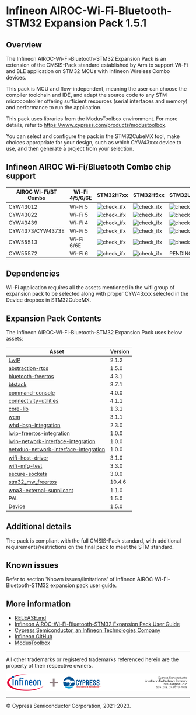 # Infineon AIROC-Wi-Fi-Bluetooth-STM32 Expansion Pack 1.5.1

## Overview
The Infineon AIROC-Wi-Fi-Bluetooth-STM32 Expansion Pack is an extension of the CMSIS-Pack standard established by Arm
to support Wi-Fi and BLE application on STM32 MCUs with Infineon Wireless Combo devices.

This pack is MCU and flow-independent, meaning the user can choose the compiler toolchain and IDE,
and adapt the source code to any STM microcontroller offering sufficient resources (serial
interfaces and memory) and performance to run the application.

This pack uses libraries from the ModusToolbox environment. For more details, refer to
https://www.cypress.com/products/modustoolbox.

You can select and configure the pack in the STM32CubeMX tool, make choices appropriate for your
design, such as which CYW43xxx device to use, and then generate a project from your selection.

## Infineon AIROC Wi-Fi/Bluetooth Combo chip support
|  AIROC Wi-Fi/BT Combo        | Wi-Fi 4/5/6/6E|  STM32H7xx     | STM32H5xx| STM32U5xx     | STM32L5xx | 
| ---------------------------- | ---------  | ---------------------------- | ---------  | ---------------------------- | ---------  |
| CYW43012                     |  Wi-Fi 5   | <img width="23" alt="check_ifx" src="https://github.com/Infineon/stm32-connectivity/assets/105271488/33108d4b-bd72-4039-a962-d5d0ddb9f7f5">                     | <img width="23" alt="check_ifx" src="https://github.com/Infineon/stm32-connectivity/assets/105271488/33108d4b-bd72-4039-a962-d5d0ddb9f7f5">   | <img width="23" alt="check_ifx" src="https://github.com/Infineon/stm32-connectivity/assets/105271488/33108d4b-bd72-4039-a962-d5d0ddb9f7f5">                     |  <img width="23" alt="check_ifx" src="https://github.com/Infineon/stm32-connectivity/assets/105271488/33108d4b-bd72-4039-a962-d5d0ddb9f7f5">   |
| CYW43022                     |  Wi-Fi 5   | <img width="23" alt="check_ifx" src="https://github.com/Infineon/stm32-connectivity/assets/105271488/33108d4b-bd72-4039-a962-d5d0ddb9f7f5">                     |  <img width="23" alt="check_ifx" src="https://github.com/Infineon/stm32-connectivity/assets/105271488/33108d4b-bd72-4039-a962-d5d0ddb9f7f5">   | <img width="23" alt="check_ifx" src="https://github.com/Infineon/stm32-connectivity/assets/105271488/33108d4b-bd72-4039-a962-d5d0ddb9f7f5">                     |  <img width="23" alt="check_ifx" src="https://github.com/Infineon/stm32-connectivity/assets/105271488/33108d4b-bd72-4039-a962-d5d0ddb9f7f5">  |
| CYW43439                     |  Wi-Fi 4   | <img width="23" alt="check_ifx" src="https://github.com/Infineon/stm32-connectivity/assets/105271488/33108d4b-bd72-4039-a962-d5d0ddb9f7f5">                     |  <img width="23" alt="check_ifx" src="https://github.com/Infineon/stm32-connectivity/assets/105271488/33108d4b-bd72-4039-a962-d5d0ddb9f7f5">   | <img width="23" alt="check_ifx" src="https://github.com/Infineon/stm32-connectivity/assets/105271488/33108d4b-bd72-4039-a962-d5d0ddb9f7f5">                     |  <img width="23" alt="check_ifx" src="https://github.com/Infineon/stm32-connectivity/assets/105271488/33108d4b-bd72-4039-a962-d5d0ddb9f7f5">   |
| CYW4373/CYW4373E             |  Wi-Fi 5   | <img width="23" alt="check_ifx" src="https://github.com/Infineon/stm32-connectivity/assets/105271488/33108d4b-bd72-4039-a962-d5d0ddb9f7f5">                     |  <img width="23" alt="check_ifx" src="https://github.com/Infineon/stm32-connectivity/assets/105271488/33108d4b-bd72-4039-a962-d5d0ddb9f7f5">   | <img width="23" alt="check_ifx" src="https://github.com/Infineon/stm32-connectivity/assets/105271488/33108d4b-bd72-4039-a962-d5d0ddb9f7f5">                     |  <img width="23" alt="check_ifx" src="https://github.com/Infineon/stm32-connectivity/assets/105271488/33108d4b-bd72-4039-a962-d5d0ddb9f7f5">   |
| CYW55513                     |  Wi-Fi 6/6E| <img width="23" alt="check_ifx" src="https://github.com/Infineon/stm32-connectivity/assets/105271488/33108d4b-bd72-4039-a962-d5d0ddb9f7f5">                     |  <img width="23" alt="check_ifx" src="https://github.com/Infineon/stm32-connectivity/assets/105271488/33108d4b-bd72-4039-a962-d5d0ddb9f7f5">   | <img width="23" alt="check_ifx" src="https://github.com/Infineon/stm32-connectivity/assets/105271488/33108d4b-bd72-4039-a962-d5d0ddb9f7f5">                     |  PENDING   |
| CYW55572                     |  Wi-Fi 6   | <img width="23" alt="check_ifx" src="https://github.com/Infineon/stm32-connectivity/assets/105271488/33108d4b-bd72-4039-a962-d5d0ddb9f7f5">                     |  <img width="23" alt="check_ifx" src="https://github.com/Infineon/stm32-connectivity/assets/105271488/33108d4b-bd72-4039-a962-d5d0ddb9f7f5">   | PENDING                     |  PENDING   | 

## Dependencies
Wi-Fi application requires all the assets mentioned in the wifi group of expansion pack to be
selected along with proper CYW43xxx selected in the Device dropbox in STM32CubeMX.

## Expansion Pack Contents
The Infineon AIROC-Wi-Fi-Bluetooth-STM32 Expansion Pack uses below assets:

|  Asset                                                                                                     | Version |
| ---------------------------------------------------------------------------------------------------------- | ------- |
| [LwIP](https://git.savannah.nongnu.org/cgit/lwip.git)                                                      |  2.1.2  |
| [abstraction-rtos](https://github.com/Infineon/abstraction-rtos)                                           |  1.5.0  |
| [bluetooth-freertos](https://github.com/Infineon/btstack-integration)                                      |  4.3.1  |
| [btstack](https://github.com/Infineon/btstack)                                                             |  3.7.1  |
| [command-console](https://github.com/Infineon/command-console)                                             |  4.0.0  |
| [connectivity-utilities](https://github.com/Infineon/connectivity-utilities)                               |  4.1.1  |
| [core-lib](https://github.com/Infineon/core-lib)                                                           |  1.3.1  |
| [wcm](https://github.com/Infineon/wifi-connection-manager)                                                 |  3.1.1  |
| [whd-bsp-integration](https://github.com/Infineon/whd-bsp-integration)                                     |  2.3.0  |
| [lwip-freertos-integration](https://github.com/Infineon/lwip-freertos-integration)                         |  1.0.0  |
| [lwip-network-interface-integration](https://github.com/Infineon/lwip-network-interface-integration)       |  1.0.0  |
| [netxduo-network-interface-integration](https://github.com/Infineon/netxduo-network-interface-integration) |  1.0.0  |
| [wifi-host-driver](https://github.com/Infineon/wifi-host-driver)                                           |  3.1.0  |
| [wifi-mfg-test](https://github.com/Infineon/wifi-mfg-test)                                                 |  3.3.0  |
| [secure-sockets](https://github.com/Infineon/secure-sockets)                                               |  3.0.0  |
| [stm32_mw_freertos](https://github.com/STMicroelectronics/stm32_mw_freertos)                               | 10.4.6  |
| [wpa3-external-supplicant](https://github.com/Infineon/wpa3-external-supplicant)                           |  1.1.0  |
| PAL                                                                                                        |  1.5.0  |
| Device                                                                                                     |  1.5.0  |

## Additional details
The pack is compliant with the full CMSIS-Pack standard, with additional requirements/restrictions
on the final pack to meet the STM standard.

## Known issues
Refer to section 'Known issues/limitations' of Infineon AIROC-Wi-Fi-Bluetooth-STM32 expansion pack user guide.


## More information
* [RELEASE.md](./RELEASE.md)
* [Infineon AIROC-Wi-Fi-Bluetooth-STM32 Expansion Pack User Guide](./Documentation/InfineonAIROC-Wi-Fi-Bluetooth-STM32ExpansionPack_UserGuide.pdf)
* [Cypress Semiconductor, an Infineon Technologies Company](http://www.infineon.com)
* [Infineon GitHub](https://github.com/Infineon/)
* [ModusToolbox](https://www.infineon.com/cms/en/design-support/tools/sdk/modustoolbox-software/)

------

All other trademarks or registered trademarks referenced herein are the property of their respective
owners.

![Banner](Documentation/ifx-cy-banner.png)

-------------------------------------------------------------------------------

© Cypress Semiconductor Corporation, 2021-2023.
